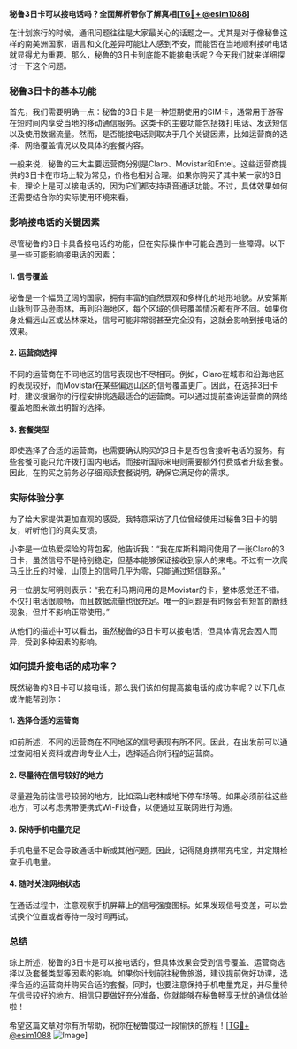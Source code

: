 **秘鲁3日卡可以接电话吗？全面解析带你了解真相[[TG💪+ @esim1088](https://t.me/s/esim1088)]**

在计划旅行的时候，通讯问题往往是大家最关心的话题之一。尤其是对于像秘鲁这样的南美洲国家，语言和文化差异可能让人感到不安，而能否在当地顺利接听电话就显得尤为重要。那么，秘鲁的3日卡到底能不能接电话呢？今天我们就来详细探讨一下这个问题。

### 秘鲁3日卡的基本功能

首先，我们需要明确一点：秘鲁的3日卡是一种短期使用的SIM卡，通常用于游客在短时间内享受当地的移动通信服务。这类卡的主要功能包括拨打电话、发送短信以及使用数据流量。然而，是否能接电话则取决于几个关键因素，比如运营商的选择、网络覆盖情况以及具体的套餐内容。

一般来说，秘鲁的三大主要运营商分别是Claro、Movistar和Entel。这些运营商提供的3日卡在市场上较为常见，价格也相对合理。如果你购买了其中某一家的3日卡，理论上是可以接电话的，因为它们都支持语音通话功能。不过，具体效果如何还需要结合你的实际使用环境来看。

### 影响接电话的关键因素

尽管秘鲁的3日卡具备接电话的功能，但在实际操作中可能会遇到一些障碍。以下是一些可能影响接电话的因素：

#### 1. **信号覆盖**
秘鲁是一个幅员辽阔的国家，拥有丰富的自然景观和多样化的地形地貌。从安第斯山脉到亚马逊雨林，再到沿海地区，每个区域的信号覆盖情况都有所不同。如果你身处偏远山区或丛林深处，信号可能非常弱甚至完全没有，这就会影响到接电话的效果。

#### 2. **运营商选择**
不同的运营商在不同地区的信号表现也不尽相同。例如，Claro在城市和沿海地区的表现较好，而Movistar在某些偏远山区的信号覆盖更广。因此，在选择3日卡时，建议根据你的行程安排挑选最适合的运营商。可以通过提前查询运营商的网络覆盖地图来做出明智的选择。

#### 3. **套餐类型**
即使选择了合适的运营商，也需要确认购买的3日卡是否包含接听电话的服务。有些套餐可能只允许拨打国内电话，而接听国际来电则需要额外付费或者升级套餐。因此，在购买之前务必仔细阅读套餐说明，确保它满足你的需求。

### 实际体验分享

为了给大家提供更加直观的感受，我特意采访了几位曾经使用过秘鲁3日卡的朋友，听听他们的真实反馈。

小李是一位热爱探险的背包客，他告诉我：“我在库斯科期间使用了一张Claro的3日卡，虽然信号不是特别稳定，但基本能够保证接收到家人的来电。不过有一次爬马丘比丘的时候，山顶上的信号几乎为零，只能通过短信联系。”

另一位朋友阿明则表示：“我在利马期间用的是Movistar的卡，整体感觉还不错。不仅打电话很顺畅，而且数据流量也很充足。唯一的问题是有时候会有短暂的断线现象，但并不影响正常使用。”

从他们的描述中可以看出，虽然秘鲁的3日卡可以接电话，但具体情况会因人而异，受到多种因素的影响。

### 如何提升接电话的成功率？

既然秘鲁的3日卡可以接电话，那么我们该如何提高接电话的成功率呢？以下几点或许能帮到你：

#### 1. **选择合适的运营商**
如前所述，不同的运营商在不同地区的信号表现有所不同。因此，在出发前可以通过查阅相关资料或咨询专业人士，选择适合你行程的运营商。

#### 2. **尽量待在信号较好的地方**
尽量避免前往信号较弱的地方，比如深山老林或地下停车场等。如果必须前往这些地方，可以考虑携带便携式Wi-Fi设备，以便通过互联网进行沟通。

#### 3. **保持手机电量充足**
手机电量不足会导致通话中断或其他问题。因此，记得随身携带充电宝，并定期检查手机电量。

#### 4. **随时关注网络状态**
在通话过程中，注意观察手机屏幕上的信号强度图标。如果发现信号变差，可以尝试换个位置或者等待一段时间再试。

### 总结

综上所述，秘鲁的3日卡是可以接电话的，但具体效果会受到信号覆盖、运营商选择以及套餐类型等因素的影响。如果你计划前往秘鲁旅游，建议提前做好功课，选择合适的运营商并购买合适的套餐。同时，也要注意保持手机电量充足，并尽量待在信号较好的地方。相信只要做好充分准备，你就能够在秘鲁畅享无忧的通信体验啦！

希望这篇文章对你有所帮助，祝你在秘鲁度过一段愉快的旅程！[[TG💪+ @esim1088](https://t.me/s/esim1088) ![Image](https://i.postimg.cc/4NQfJmqS/Snipaste-2025-05-13-00-14-12.png)]